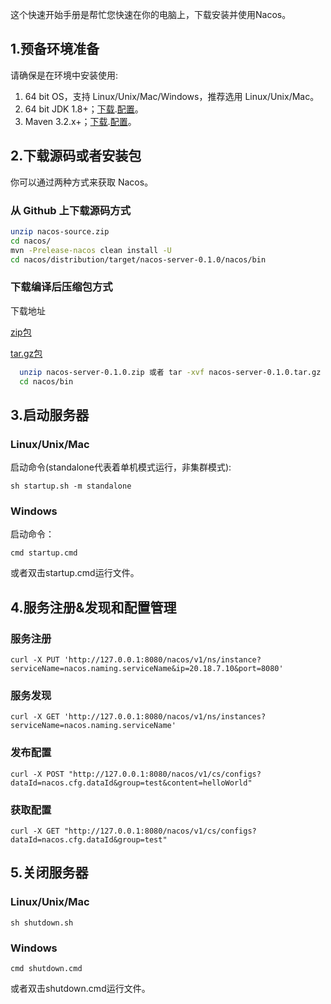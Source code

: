 这个快速开始手册是帮忙您快速在你的电脑上，下载安装并使用Nacos。

## 1.预备环境准备
请确保是在环境中安装使用:

1. 64 bit OS，支持 Linux/Unix/Mac/Windows，推荐选用 Linux/Unix/Mac。
2. 64 bit JDK 1.8+；[下载](http://www.oracle.com/technetwork/java/javase/downloads/jdk8-downloads-2133151.html).[配置](https://docs.oracle.com/cd/E19182-01/820-7851/inst_cli_jdk_javahome_t/)。
3. Maven 3.2.x+；[下载](https://maven.apache.org/download.cgi).[配置](https://maven.apache.org/settings.html)。

## 2.下载源码或者安装包
你可以通过两种方式来获取 Nacos。

### 从 Github 上下载源码方式

```bash
unzip nacos-source.zip
cd nacos/
mvn -Prelease-nacos clean install -U  
cd nacos/distribution/target/nacos-server-0.1.0/nacos/bin
```
  
### 下载编译后压缩包方式
下载地址 

[zip包](https://pan.baidu.com/s/1HJIJrbuOz2TpvSQFEIv6aw)

[tar.gz包](https://pan.baidu.com/s/1612GZZcp84ponzhc_dz5QA)

```bash
  unzip nacos-server-0.1.0.zip 或者 tar -xvf nacos-server-0.1.0.tar.gz
  cd nacos/bin
```  

## 3.启动服务器
### Linux/Unix/Mac 
启动命令(standalone代表着单机模式运行，非集群模式):

`sh startup.sh -m standalone`

### Windows
启动命令：

`cmd startup.cmd`

或者双击startup.cmd运行文件。

## 4.服务注册&发现和配置管理
### 服务注册

`curl -X PUT 'http://127.0.0.1:8080/nacos/v1/ns/instance?serviceName=nacos.naming.serviceName&ip=20.18.7.10&port=8080'`

### 服务发现

`curl -X GET 'http://127.0.0.1:8080/nacos/v1/ns/instances?serviceName=nacos.naming.serviceName'`

### 发布配置

`curl -X POST "http://127.0.0.1:8080/nacos/v1/cs/configs?dataId=nacos.cfg.dataId&group=test&content=helloWorld"`

### 获取配置

`curl -X GET "http://127.0.0.1:8080/nacos/v1/cs/configs?dataId=nacos.cfg.dataId&group=test"`

## 5.关闭服务器
### Linux/Unix/Mac 

`sh shutdown.sh`

### Windows

`cmd shutdown.cmd`

或者双击shutdown.cmd运行文件。
